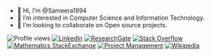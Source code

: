 - 👋 Hi, I’m @Sameera1994
- 👀 I’m interested in Computer Science and Information Technology.
- 💞️ I’m looking to collaborate on Open source projects.

![Profile views](https://komarev.com/ghpvc/?username=Sameera1994&label=Profile%20views&color=0e75b6&style=flat)
[![LinkedIn](https://img.shields.io/badge/LinkedIn-blue?logo=linkedin&logoColor=white)](https://www.linkedin.com/in/w-g-sameera-lakshitha/)
[![ResearchGate](https://img.shields.io/badge/ResearchGate-00CCBB?logo=researchgate&logoColor=white)](https://www.researchgate.net/profile/Sameera-Lakshitha)
[![Stack Overflow](https://img.shields.io/badge/Stack%20Overflow-FE7A16?logo=stackoverflow&logoColor=white)](https://stackoverflow.com/users/7281091/sameera-lakshitha)
[![Mathematics StackExchange](https://img.shields.io/badge/Mathematics-StackExchange-blue?logo=stackexchange&logoColor=white)](https://math.stackexchange.com/users/422281/sameera-lakshitha)
[![Project Management](https://img.shields.io/badge/Project%20Management-StackExchange-orange?logo=stackexchange&logoColor=white)](https://pm.stackexchange.com/users/34468/sameera-lakshitha)
[![Wikipedia](https://img.shields.io/badge/User-Wikipedia-green?logo=wikipedia&logoColor=white)](https://si.wikipedia.org/wiki/%E0%B6%B4%E0%B6%BB%E0%B7%92%E0%B7%81%E0%B7%93%E0%B6%BD%E0%B6%9A:Sameera94)





<!---
Sameera1994/Sameera1994 is a ✨ special ✨ repository because its `README.md` (this file) appears on your GitHub profile.
You can click the Preview link to take a look at your changes.
--->
